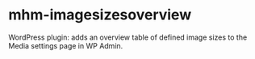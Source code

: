 # mhm-imagesizesoverview
WordPress plugin: adds an overview table of defined image sizes to the Media settings page in WP Admin.
